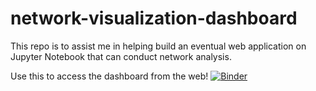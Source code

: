 # network-visualization-dashboard
This repo is to assist me in helping build an eventual web application on Jupyter Notebook that can conduct network analysis.

Use this to access the dashboard from the web! 
[![Binder](https://mybinder.org/badge_logo.svg)](https://mybinder.org/v2/gh/Accessible-Data-and-Code/network-visualization-dashboard/HEAD?urlpath=voila%2Frender%2FUntitled12.ipynb)
